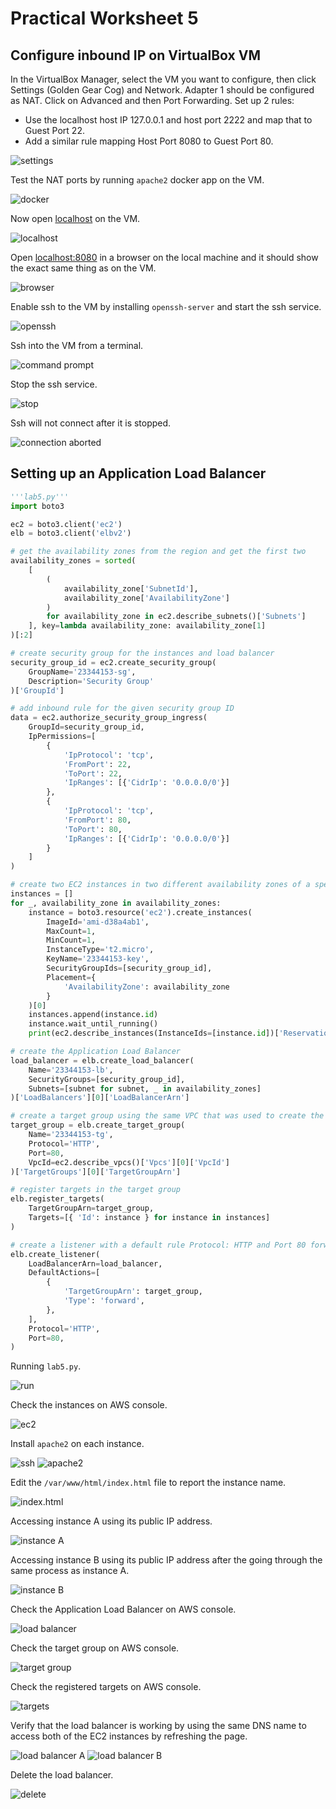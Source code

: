 # Practical Worksheet 5

## Configure inbound IP on VirtualBox VM

In the VirtualBox Manager, select the VM you want to configure, then click Settings (Golden Gear Cog) and Network. Adapter 1 should be configured as NAT. Click on Advanced and then Port Forwarding. Set up 2 rules:

* Use the localhost host IP 127.0.0.1 and host port 2222 and map that to Guest Port 22.
* Add a similar rule mapping Host Port 8080 to Guest Port 80.

![settings](images/settings.png)

Test the NAT ports by running `apache2` docker app on the VM.

![docker](images/docker.png)

Now open [localhost](http://localhost) on the VM.

![localhost](images/localhost.png)

Open [localhost:8080](http://localhost:8080) in a browser on the local machine and it should show the exact same thing as on the VM.

![browser](images/browser.png)

Enable ssh to the VM by installing `openssh-server` and start the ssh service.

![openssh](images/openssh.png)

Ssh into the VM from a terminal.

![command prompt](images/cmd.png)

Stop the ssh service.

![stop](images/stop.png)

Ssh will not connect after it is stopped.

![connection aborted](images/abort.png)

## Setting up an Application Load Balancer

```python
'''lab5.py'''
import boto3

ec2 = boto3.client('ec2')
elb = boto3.client('elbv2')

# get the availability zones from the region and get the first two
availability_zones = sorted(
    [
        (
            availability_zone['SubnetId'],
            availability_zone['AvailabilityZone']
        )
        for availability_zone in ec2.describe_subnets()['Subnets']
    ], key=lambda availability_zone: availability_zone[1]
)[:2]

# create security group for the instances and load balancer
security_group_id = ec2.create_security_group(
    GroupName='23344153-sg',
    Description='Security Group'
)['GroupId']

# add inbound rule for the given security group ID
data = ec2.authorize_security_group_ingress(
    GroupId=security_group_id,
    IpPermissions=[
        {
            'IpProtocol': 'tcp',
            'FromPort': 22,
            'ToPort': 22,
            'IpRanges': [{'CidrIp': '0.0.0.0/0'}]
        },
        {
            'IpProtocol': 'tcp',
            'FromPort': 80,
            'ToPort': 80,
            'IpRanges': [{'CidrIp': '0.0.0.0/0'}]
        }
    ]
)

# create two EC2 instances in two different availability zones of a specific region
instances = []
for _, availability_zone in availability_zones:
    instance = boto3.resource('ec2').create_instances(
        ImageId='ami-d38a4ab1',
        MaxCount=1,
        MinCount=1,
        InstanceType='t2.micro',
        KeyName='23344153-key',
        SecurityGroupIds=[security_group_id],
        Placement={
            'AvailabilityZone': availability_zone
        }
    )[0]
    instances.append(instance.id)
    instance.wait_until_running()
    print(ec2.describe_instances(InstanceIds=[instance.id])['Reservations'][0]['Instances'][0]['PublicIpAddress'])

# create the Application Load Balancer
load_balancer = elb.create_load_balancer(
    Name='23344153-lb',
    SecurityGroups=[security_group_id],
    Subnets=[subnet for subnet, _ in availability_zones]
)['LoadBalancers'][0]['LoadBalancerArn']

# create a target group using the same VPC that was used to create the instances
target_group = elb.create_target_group(
    Name='23344153-tg',
    Protocol='HTTP',
    Port=80,
    VpcId=ec2.describe_vpcs()['Vpcs'][0]['VpcId']
)['TargetGroups'][0]['TargetGroupArn']

# register targets in the target group
elb.register_targets(
    TargetGroupArn=target_group,
    Targets=[{ 'Id': instance } for instance in instances]
)

# create a listener with a default rule Protocol: HTTP and Port 80 forwarding on to the target group
elb.create_listener(
    LoadBalancerArn=load_balancer,
    DefaultActions=[
        {
            'TargetGroupArn': target_group,
            'Type': 'forward',
        },
    ],
    Protocol='HTTP',
    Port=80,
)
```

Running `lab5.py`.

![run](images/run.png)

Check the instances on AWS console.

![ec2](images/ec2.png)

Install `apache2` on each instance.

![ssh](images/ssh.png)
![apache2](images/apache2.png)

Edit the `/var/www/html/index.html` file to report the instance name.

![index.html](images/edit.png)

Accessing instance A using its public IP address.

![instance A](images/instanceA.png)

Accessing instance B using its public IP address after the going through the same process as instance A.

![instance B](images/instanceB.png)

Check the Application Load Balancer on AWS console.

![load balancer](images/balancer.png)

Check the target group on AWS console.

![target group](images/tg.png)

Check the registered targets on AWS console.

![targets](images/targets.png)

Verify that the load balancer is working by using the same DNS name to access both of the EC2 instances by refreshing the page.

![load balancer A](images/lbA.png)
![load balancer B](images/lbB.png)

Delete the load balancer.

![delete](images/delete.png)
